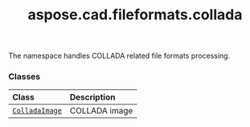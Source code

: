 ﻿---
title: aspose.cad.fileformats.collada
second_title: Aspose.CAD for Python via .NET API References
description: 
type: docs
weight: 10
url: /aspose.cad.fileformats.collada/
is_root: false
---

The namespace handles COLLADA related file formats processing.

### Classes
| Class | Description |
| :- | :- |
| [`ColladaImage`](/cad/python-net/aspose.cad.fileformats.collada/colladaimage) | COLLADA image |


